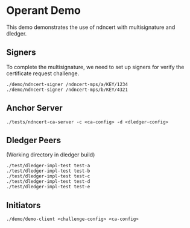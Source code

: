 # Operant Demo

This demo demonstrates the use of ndncert with multisignature and dledger. 

## Signers
To complete the multisignature, we need to set up signers for verify the certificate request challenge.

```shell
./demo/ndncert-signer /ndncert-mps/a/KEY/1234
./demo/ndncert-signer /ndncert-mps/b/KEY/4321
```

## Anchor Server
```shell
./tests/ndncert-ca-server -c <ca-config> -d <dledger-config>
```

## Dledger Peers

(Working directory in dledger build)
```shell
./test/dledger-impl-test test-a
./test/dledger-impl-test test-b
./test/dledger-impl-test test-c
./test/dledger-impl-test test-d
./test/dledger-impl-test test-e
```

## Initiators

```shell
./demo/demo-client <challenge-config> <ca-config>
```